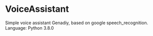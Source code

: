 # VoiceAssistant
Simple voice assistant Genadiy, based on google speech_recognition. Language: Python 3.8.0
